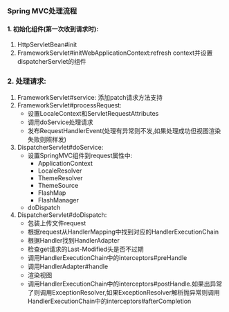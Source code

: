 ### Spring MVC处理流程

#### 1. 初始化组件(第一次收到请求时):

1. HttpServletBean#init
2. FrameworkServlet#initWebApplicationContext:refresh context并设置dispatcherServlet的组件

### 2. 处理请求:
1. FrameworkServlet#service: 添加patch请求方法支持
2. FrameworkServlet#processRequest:
    - 设置LocaleContext和ServletRequestAttributes
    - 调用doService处理请求
    - 发布RequestHandlerEvent(处理有异常则不发,如果处理成功但视图渲染失败则照样发)
3. DispatcherServlet#doService:
    - 设置SpringMVC组件到request属性中:
        - ApplicationContext
        - LocaleResolver
        - ThemeResolver
        - ThemeSource
        - FlashMap
        - FlashManager
    - doDispatch
3. DispatcherServlet#doDispatch:
    - 包装上传文件request
    - 根据request从HandlerMapping中找到对应的HandlerExecutionChain
    - 根据Handler找到HandlerAdapter
    - 检查get请求的Last-Modified头是否不过期
    - 调用HandlerExecutionChain中的interceptors#preHandle
    - 调用HandlerAdapter#handle
    - 渲染视图
    - 调用HandlerExecutionChain中的interceptors#postHandle.如果出异常了则调用ExceptionResolver,如果ExceptionResolver解析抛异常则调用HandlerExecutionChain中的interceptors#afterCompletion
